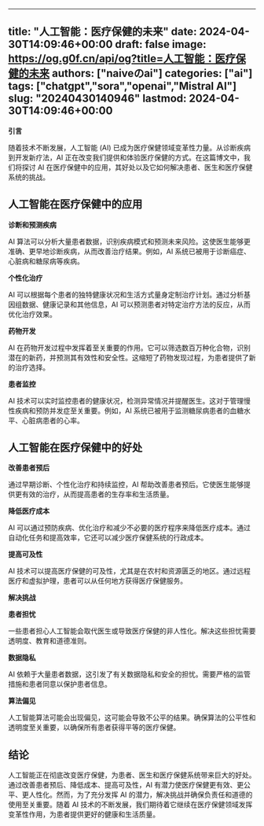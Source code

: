 
---
title: "人工智能：医疗保健的未来"
date: 2024-04-30T14:09:46+00:00
draft: false
image: https://og.g0f.cn/api/og?title=人工智能：医疗保健的未来
authors: ["naiveのai"]
categories: ["ai"]
tags: ["chatgpt","sora","openai","Mistral AI"]
slug: "20240430140946"
lastmod: 2024-04-30T14:09:46+00:00
---
**引言**

随着技术不断发展，人工智能 (AI) 已成为医疗保健领域变革性力量。从诊断疾病到开发新疗法，AI 正在改变我们提供和体验医疗保健的方式。在这篇博文中，我们将探讨 AI 在医疗保健中的应用，其好处以及它如何解决患者、医生和医疗保健系统的挑战。

## 人工智能在医疗保健中的应用

**诊断和预测疾病**

AI 算法可以分析大量患者数据，识别疾病模式和预测未来风险。这使医生能够更准确、更早地诊断疾病，从而改善治疗结果。例如，AI 系统已被用于诊断癌症、心脏病和糖尿病等疾病。

**个性化治疗**

AI 可以根据每个患者的独特健康状况和生活方式量身定制治疗计划。通过分析基因组数据、健康记录和其他信息，AI 可以预测患者对特定治疗方法的反应，从而优化治疗效果。

**药物开发**

AI 在药物开发过程中发挥着至关重要的作用。它可以筛选数百万种化合物，识别潜在的新药，并预测其有效性和安全性。这缩短了药物发现过程，为患者提供了新的治疗选择。

**患者监控**

AI 技术可以实时监控患者的健康状况，检测异常情况并提醒医生。这对于管理慢性疾病和预防并发症至关重要。例如，AI 系统已被用于监测糖尿病患者的血糖水平、心脏病患者的心率。

## 人工智能在医疗保健中的好处

**改善患者预后**

通过早期诊断、个性化治疗和持续监控，AI 帮助改善患者预后。它使医生能够提供更有效的治疗，从而提高患者的生存率和生活质量。

**降低医疗成本**

AI 可以通过预防疾病、优化治疗和减少不必要的医疗程序来降低医疗成本。通过自动化任务和提高效率，它还可以减少医疗保健系统的行政成本。

**提高可及性**

AI 技术可以提高医疗保健的可及性，尤其是在农村和资源匮乏的地区。通过远程医疗和虚拟护理，患者可以从任何地方获得医疗保健服务。

**解决挑战**

**患者担忧**

一些患者担心人工智能会取代医生或导致医疗保健的非人性化。解决这些担忧需要透明度、教育和道德准则。

**数据隐私**

AI 依赖于大量患者数据，这引发了有关数据隐私和安全的担忧。需要严格的监管措施和患者同意以保护患者信息。

**算法偏见**

人工智能算法可能会出现偏见，这可能会导致不公平的结果。确保算法的公平性和透明度至关重要，以确保所有患者获得平等的医疗保健。

## 结论

人工智能正在彻底改变医疗保健，为患者、医生和医疗保健系统带来巨大的好处。通过改善患者预后、降低成本、提高可及性，AI 有潜力使医疗保健更有效、更公平、更人性化。然而，为了充分发挥 AI 的潜力，解决挑战并确保负责任和道德的使用至关重要。随着 AI 技术的不断发展，我们期待着它继续在医疗保健领域发挥变革性作用，为患者提供更好的健康和生活质量。